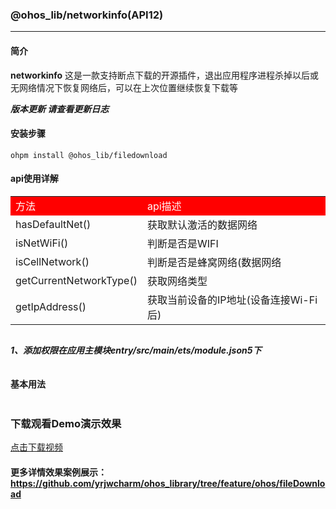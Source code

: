 ### @ohos_lib/networkinfo(API12)
___
#### 简介
**networkinfo** 这是一款支持断点下载的开源插件，退出应用程序进程杀掉以后或无网络情况下恢复网络后，可以在上次位置继续恢复下载等

***版本更新 请查看更新日志***

#### 安装步骤

```ohpm
ohpm install @ohos_lib/filedownload
```
#### api使用详解

<table>
    <tbody>
        <tr style="background:red;color:#fff">
         <td>方法</td>
         <td>api描述</td>
        </tr>
         <tr>
         <td>hasDefaultNet()</td>
         <td>获取默认激活的数据网络</td>
        </tr>
        <tr>
         <td>isNetWiFi()</td>
         <td>判断是否是WIFI</td>
        </tr>
         <tr>
         <td>isCellNetwork()</td>
         <td>判断是否是蜂窝网络(数据网络</td>
        </tr>
        <tr>
         <td>getCurrentNetworkType()</td>
         <td>获取网络类型</td>
        </tr>
        <tr>
         <td>getIpAddress()</td>
         <td>获取当前设备的IP地址(设备连接Wi-Fi后)</td>
        </tr>
    </tbody>
</table>

```### 订阅网络各种状态，例如订阅

```

***1、添加权限在应用主模块entry/src/main/ets/module.json5下***
```typescript

```

#### 基本用法
```typescript


```
### 下载观看Demo演示效果
[点击下载视频](https://github.com/yrjwcharm/ohos_library/raw/refs/heads/feature/ohos/fileDownload/demo/demo_1.mp4)

#### 更多详情效果案例展示：https://github.com/yrjwcharm/ohos_library/tree/feature/ohos/fileDownload